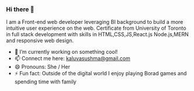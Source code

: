 ### Hi there 👋


I am a Front-end web developer leveraging BI background to build a more intuitive user experience on the web. 
Certificate from University of Toronto in full stack development with skills in HTML,CSS,JS,React.js Node.js,MERN and responsive web design.

- 🔭 I’m currently working on something cool!
- 📫 Connect me here: kaluvasushma@gmail.com
- 😄 Pronouns: She / Her
- ⚡ Fun fact: Outside of the digital world I enjoy playing Borad games and spending time with family

